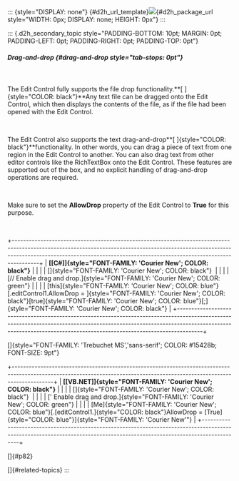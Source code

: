 ::: {style="DISPLAY: none"}
[](ms-xhelp:///?Id=d2h_url_template){#d2h_url_template}![](!package_url!){#d2h_package_url style="WIDTH: 0px; DISPLAY: none; HEIGHT: 0px"}
:::

::: {.d2h_secondary_topic style="PADDING-BOTTOM: 10pt; MARGIN: 0pt; PADDING-LEFT: 0pt; PADDING-RIGHT: 0pt; PADDING-TOP: 0pt"}
##### Drag-and-drop {#drag-and-drop style="tab-stops: 0pt"}

 

The Edit Control fully supports the file drop functionality.**[ ]{style="COLOR: black"}**Any text file can be dragged onto the Edit Control, which then displays the contents of the file, as if the file had been opened with the Edit Control.

 

The Edit Control also supports the text drag-and-drop**[ ]{style="COLOR: black"}**functionality. In other words, you can drag a piece of text from one region in the Edit Control to another. You can also drag text from other editor controls like the RichTextBox onto the Edit Control. These features are supported out of the box, and no explicit handling of drag-and-drop operations are required.

 

Make sure to set the **AllowDrop** property of the Edit Control to **True** for this purpose.

 

+---------------------------------------------------------------------------------------------------------------------------------------------------------------------------------------------------------------------------------------------------+
| **[\[C#\]]{style="FONT-FAMILY: 'Courier New'; COLOR: black"}**                                                                                                                                                                                    |
|                                                                                                                                                                                                                                                   |
| []{style="FONT-FAMILY: 'Courier New'; COLOR: black"}                                                                                                                                                                                              |
|                                                                                                                                                                                                                                                   |
| [// Enable drag and drop.]{style="FONT-FAMILY: 'Courier New'; COLOR: green"}                                                                                                                                                                      |
|                                                                                                                                                                                                                                                   |
| [this]{style="FONT-FAMILY: 'Courier New'; COLOR: blue"}[.editControl1.AllowDrop = ]{style="FONT-FAMILY: 'Courier New'; COLOR: black"}[true]{style="FONT-FAMILY: 'Courier New'; COLOR: blue"}[;]{style="FONT-FAMILY: 'Courier New'; COLOR: black"} |
+---------------------------------------------------------------------------------------------------------------------------------------------------------------------------------------------------------------------------------------------------+

[]{style="FONT-FAMILY: 'Trebuchet MS','sans-serif'; COLOR: #15428b; FONT-SIZE: 9pt"} 

+--------------------------------------------------------------------------------------------------------------------------------------------------------------------------+
| **[\[VB.NET\]]{style="FONT-FAMILY: 'Courier New'; COLOR: black"}**                                                                                                       |
|                                                                                                                                                                          |
| []{style="FONT-FAMILY: 'Courier New'; COLOR: black"}                                                                                                                     |
|                                                                                                                                                                          |
| [\' Enable drag and drop.]{style="FONT-FAMILY: 'Courier New'; COLOR: green"}                                                                                             |
|                                                                                                                                                                          |
| [Me]{style="FONT-FAMILY: 'Courier New'; COLOR: blue"}[.[editControl1.]{style="COLOR: black"}AllowDrop = [True]{style="COLOR: blue"}]{style="FONT-FAMILY: 'Courier New'"} |
+--------------------------------------------------------------------------------------------------------------------------------------------------------------------------+

[]{#p82} 

[]{#related-topics}
:::
